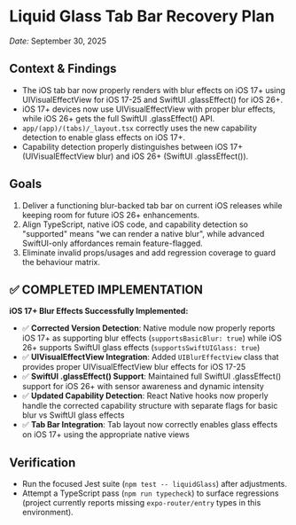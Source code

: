 # Liquid Glass Tab Bar Recovery Plan

_Date:_ September 30, 2025

## Context & Findings
- The iOS tab bar now properly renders with blur effects on iOS 17+ using UIVisualEffectView for iOS 17-25 and SwiftUI .glassEffect() for iOS 26+.
- iOS 17+ devices now use UIVisualEffectView with proper blur effects, while iOS 26+ gets the full SwiftUI .glassEffect() API.
- `app/(app)/(tabs)/_layout.tsx` correctly uses the new capability detection to enable glass effects on iOS 17+.
- Capability detection properly distinguishes between iOS 17+ (UIVisualEffectView blur) and iOS 26+ (SwiftUI .glassEffect()).

## Goals
1. Deliver a functioning blur-backed tab bar on current iOS releases while keeping room for future iOS 26+ enhancements.
2. Align TypeScript, native iOS code, and capability detection so "supported" means "we can render a native blur", while advanced SwiftUI-only affordances remain feature-flagged.
3. Eliminate invalid props/usages and add regression coverage to guard the behaviour matrix.

## ✅ COMPLETED IMPLEMENTATION

**iOS 17+ Blur Effects Successfully Implemented:**

- ✅ **Corrected Version Detection**: Native module now properly reports iOS 17+ as supporting blur effects (`supportsBasicBlur: true`) while iOS 26+ supports SwiftUI glass effects (`supportsSwiftUIGlass: true`)
- ✅ **UIVisualEffectView Integration**: Added `UIBlurEffectView` class that provides proper UIVisualEffectView blur effects for iOS 17-25
- ✅ **SwiftUI .glassEffect() Support**: Maintained full SwiftUI .glassEffect() support for iOS 26+ with sensor awareness and dynamic intensity
- ✅ **Updated Capability Detection**: React Native hooks now properly handle the corrected capability structure with separate flags for basic blur vs SwiftUI glass effects
- ✅ **Tab Bar Integration**: Tab layout now correctly enables glass effects on iOS 17+ using the appropriate native views

## Verification
- Run the focused Jest suite (`npm test -- liquidGlass`) after adjustments.
- Attempt a TypeScript pass (`npm run typecheck`) to surface regressions (project currently reports missing `expo-router/entry` types in this environment).
